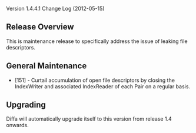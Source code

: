  Version 1.4.4.1 Change Log (2012-05-15)

## Release Overview

This is maintenance release to specifically address the issue of leaking file descriptors.

## General Maintenance

* [151] - Curtail accumulation of open file descriptors by closing the IndexWriter and associated IndexReader of each Pair on a regular basis.

## Upgrading

Diffa will automatically upgrade itself to this version from release 1.4 onwards.

